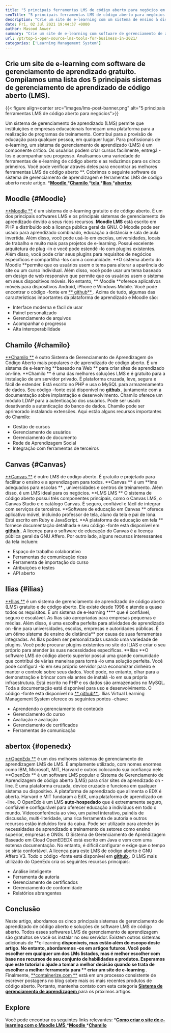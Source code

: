 ```yaml
---
title: "5 principais ferramentas LMS de código aberto para negócios em 2021" 
seoTitle: "5 principais ferramentas LMS de código aberto para negócios em 2021" 
description: "Crie um site de e-learning com um sistema de ensino à distância gratuito e de código aberto. Confira a lista e escolha o LMS de e-learning apropriado para negócios." 
date: Fri, 02 Jul 2021 19:44:37 +0000
author: Masood Anwer
summary: "Crie um site de e-learning com software de gerenciamento de aprendizado gratuito. Compilamos uma lista dos 5 principais sistemas de gerenciamento de aprendizado de código aberto (LMS)." 
url: /pt/top-5-open-source-lms-tools-for-business-in-2021/
categories: ['Learning Management System']
---
```


## Crie um site de e-learning com software de gerenciamento de aprendizado gratuito. Compilamos uma lista dos 5 principais sistemas de gerenciamento de aprendizado de código aberto (LMS).

{{< figure align=center src="images/lms-post-banner.png" alt="5 principais ferramentas LMS de código aberto para negócios">}}

Um sistema de gerenciamento de aprendizado (LMS) permite que instituições e empresas educacionais forneçam uma plataforma para a realização de programas de treinamento. Contribui para a provisão de educação para qualquer pessoa, em qualquer lugar. Para profissionais de e-learning, um sistema de gerenciamento de aprendizado (LMS) é um componente crítico. Os usuários podem criar cursos facilmente, entregá -los e acompanhar seu progresso. Analisamos uma variedade de ferramentas de e-learning de código aberto e as reduzimos para os cinco primeiros. Você pode verificar através deles para encontrar as melhores ferramentas LMS de código aberto **.
Cobrimos o seguinte software de sistema de gerenciamento de aprendizagem e ferramentas LMS de código aberto neste artigo.
  *[**Moodle** ][1]
  *[**Chamilo** ][2]
  *[**tela** ][3]
  *[**Ilias** ][4]
  *[**abertox** ][5]

## Moodle   {#Moodle}
[**Moodle **][6] é um sistema de e-learning gratuito e de código aberto. É um dos principais softwares LMS e os principais sistemas de gerenciamento de aprendizado devido a seus ricos recursos.  **Moodle LMS**   está escrito em PHP e distribuído sob a licença pública geral da GNU. O Moodle pode ser usado para aprendizado combinado, educação a distância e sala de aula invertida. Além disso, você pode usá-lo em escolas, universidades, locais de trabalho e muito mais para projetos de e-learning. Possui excelente arquitetura de plug -in e você pode estendê -lo com plugins existentes. Além disso, você pode criar seus plugins para requisitos de negócios específicos e compartilhá -los com a comunidade.
**O sistema aberto do Moodle  **permite que os usuários usem o tema para alterar a aparência do site ou um curso individual. Além disso, você pode usar um tema baseado em design de web responsivo que permite que os usuários usem o sistema em seus dispositivos móveis. No entanto, **  Moodle  **oferece aplicativos móveis para dispositivos Android, iPhone e Windows Mobile. Você pode encontrar o código -fonte em [**  github** ][7].
Acima de tudo, algumas das características importantes da plataforma de aprendizado e Moodle são:
  * Interface moderna e fácil de usar
  * Painel personalizado
  * Gerenciamento de arquivos
  * Acompanhar o progresso
  * Alta interoperabilidade

## Chamilo   {#chamilo}
[**Chamilo **][8] é outro Sistema de Gerenciamento de Aprendizagem de Código Aberto mais populares e de aprendizado de código aberto. É um sistema de e-learning  **baseado na Web **  para criar sites de aprendizado on-line.  **Chamilo **  é uma das melhores soluções LMS e é gratuito para a instalação de um servidor privado. É plataforma cruzada, leve, segura e fácil de estender. Está escrito no PHP e usa o MySQL para armazenamento de dados. Seu código -fonte está disponível no [ **github**  ][9], juntamente com a documentação sobre implantação e desenvolvimento. Chamilo oferece um módulo LDAP para a autenticação dos usuários. Pode ser usado desativando a autenticação do banco de dados. Chamilo pode ser aprimorado instalando extensões.
Aqui estão alguns recursos importantes do Chamilo:
  * Gestão de cursos
  * Gerenciamento de usuários
  * Gerenciamento de documento
  * Rede de Aprendizagem Social
  * Integração com ferramentas de terceiros

## Canvas   {#Canvas}
[**Canvas **][10] é outro LMS de código aberto. É gratuito e projetado para facilitar o ensino e a aprendizagem para todos.  **Canvas **  é um  **lms adequados para escolas ** , universidades e centros de treinamento. Além disso, é um LMS ideal para os negócios.  **LMS LMS **  O sistema de código aberto possui três componentes principais, como o Canvas LMS, o Canvas Studio e o catálogo Canvas. É seguro, confiável e fácil de integrar com serviços de terceiros.  **Software de educação em Canvas **  oferece aplicativo móvel, incluindo professor de tela, aluno da tela e pai de lona. Está escrito em Ruby e JavaScript.  **A plataforma de educação em tela **  fornece documentação detalhada e seu código -fonte está disponível em [ **github**  ][11]. A licença para o software de educação do Canvas é a licença pública geral da GNU Affero.
Por outro lado, alguns recursos interessantes da tela incluem:
  * Espaço de trabalho colaborativo
  * Ferramentas de comunicação ricas
  * Ferramenta de importação do curso
  * Atribuições e testes
  * API aberto

## Ilias   {#ilias}
[**Ilias **][12] é um sistema de gerenciamento de aprendizado de código aberto (LMS) gratuito e de código aberto. Ele existe desde 1998 e atende a quase todos os requisitos. É um sistema de e-learning  ****  que é confiável, seguro e escalável. As Ilias são apropriadas para empresas pequenas e médias. Além disso, é uma escolha perfeita para atividades de aprendizado on -line para universidades, escolas, empresas e autoridades públicas. É um ótimo sistema de ensino de distância**  por causa de suas ferramentas integradas. As Ilias podem ser personalizadas usando uma variedade de plugins. Você pode procurar plugins existentes no site do ILIAS e criar o seu próprio para atender às suas necessidades específicas.
**Ilias  **O software LMS de código aberto superior possui uma grande comunidade que contribui de várias maneiras para torná -lo uma solução perfeita. Você pode configurá -lo em seu próprio servidor para economizar dinheiro e manter o controle sobre seus dados. Você pode, no entanto, olhar para a demonstração e brincar com ela antes de instalá -lo em sua própria infraestrutura. Está escrito no PHP e os dados são armazenados no MySQL. Toda a documentação está disponível para uso e desenvolvimento. O código -fonte está disponível no [**  github** ][13].
Ilias Virtual Learning Management System oferece os seguintes pontos -chave:
  * Aprendendo o gerenciamento de conteúdo
  * Gerenciamento do curso
  * Avaliação e avaliação
  * Gerenciamento de certificados
  * Ferramentas de comunicação

## abertox   {#openedx}
[**OpenEdx **][14] é um dos melhores sistemas de gerenciamento de aprendizagem LMS de LMS. É amplamente utilizado, com nomes enormes como IBM, Microsoft, MIT, Harvard e outros colocando sua confiança nele.  **OpenEdx **  é um software LMS popular e Sistema de Gerenciamento de Aprendizagem de código aberto (LMS) para criar sites de aprendizado on -line. É uma plataforma cruzada, device cruzado e funciona em qualquer sistema ou dispositivo. A plataforma de aprendizado que alimenta o EDX é aberta. Harvard e MIT fundaram a EdX, uma plataforma de aprendizado on -line. O OpenEdx é um LMS  **auto-hospedado**   que é extremamente seguro, confiável e configurável para oferecer educação a indivíduos em todo o mundo.
Videoconferência ao vivo, um painel interativo, painéis de discussão, multi-literidade, uma rica ferramenta de autoria e outros recursos estão incluídos fora da caixa. Pode ser utilizado para atender às necessidades de aprendizado e treinamento de setores como ensino superior, empresas e ONGs. O Sistema de Gerenciamento de Aprendizagem Baseado em Cloud OpenEDEDX está escrito em Java e vem com uma extensa documentação. No entanto, é difícil configurar e exige que o tempo se sinta confortável. A licença para este LMS de código aberto é GNU Affero V3. Todo o código -fonte está disponível em [**github** ][15].
O LMS mais utilizado do OpenEdx cria os seguintes recursos principais:
  * Análise inteligente
  * Ferramenta de autoria
  * Gerenciamento de certificados
  * Gerenciamento de conformidade
  * Relatórios abrangentes

## Conclusão
Neste artigo, abordamos os cinco principais sistemas de gerenciamento de aprendizado de código aberto e soluções de software LMS de código aberto. Todos esses softwares LMS de gerenciamento de aprendizagem são gratuitos se você os instalar no seu servidor. Existem outros sistemas adicionais de **e-learning  **disponíveis, mas estão além do escopo deste artigo. No entanto, abordaremos -os em artigos futuros. Você pode escolher em qualquer um dos LMs listados, mas é melhor escolher com base nos recursos de seu conjunto de habilidades e produtos. Esperamos que este tutorial o ajude a tomar a melhor decisão quando se trata de escolher a melhor ferramenta para **  criar um site de e-learning** .
Finalmente, [**containerize.com **][16] está em um processo consistente de escrever postagens no blog sobre mais os mais recentes produtos de código aberto. Portanto, mantenha contato com esta categoria [ **Sistema de gerenciamento de aprendizagem**  ][17] para os próximos artigos.

## Explore
Você pode encontrar os seguintes links relevantes:
  *[**Como criar o site de e-learning com o Moodle LMS** ][18]
  *[**Moodle** ][19]
  *[**Chamilo** ][20]

  
[1]: #Moodle
[2]: #Chamilo
[3]: #Canvas
[4]: #ILIAS
[5]: #OpenEdx
[6]: https://moodle.org/
[7]: https://github.com/moodle/moodle
[8]: https://chamilo.org/en/
[9]: https://github.com/chamilo/chamilo-lms
[10]: https://www.instructure.com/canvas
[11]: https://github.com/instructure/canvas-lms
[12]: https://www.ilias.de/en/
[13]: https://github.com/ILIAS-eLearning/ILIAS
[14]: https://open.edx.org/
[15]: https://github.com/edx/edx-platform
[16]: https://containerize.com
[17]: https://blog.containerize.com/category/learning-management-system/
[18]: https://blog.containerize.com/learning-management-system/how-to-create-e-learning-platform-with-moodle-lms/
[19]: https://products.containerize.com/lms/moodle/
[20]: https://products.containerize.com/lms/chamilo/
